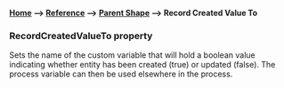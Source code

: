 __[Home](/) --> [Reference](/ref) -->  [Parent Shape](javascript:history.back()) --> Record Created Value To__

### RecordCreatedValueTo property 

Sets the name of the custom variable that will hold a boolean value indicating whether entity has been created (true) or updated (false).
The process variable can then be used elsewhere in the process.
